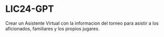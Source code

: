 # LIC24-GPT
Crear un Asistente Virtual con la informacion del torneo para asistir a los aficionados, familiares y los propios jugares.
